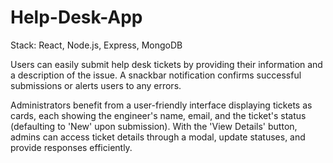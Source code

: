 # Help-Desk-App

Stack: React, Node.js, Express, MongoDB

Users can easily submit help desk tickets by providing their information and a description of the issue. A snackbar notification confirms successful submissions or alerts users to any errors.
 
Administrators benefit from a user-friendly interface displaying tickets as cards, each showing the engineer's name, email, and the ticket's status (defaulting to 'New' upon submission). With the 'View Details' button, admins can access ticket details through a modal, update statuses, and provide responses efficiently.
